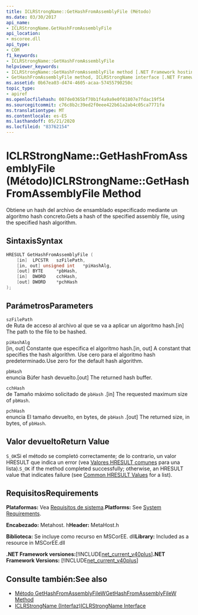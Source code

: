 ```yaml
---
title: ICLRStrongName::GetHashFromAssemblyFile (Método)
ms.date: 03/30/2017
api_name:
- ICLRStrongName.GetHashFromAssemblyFile
api_location:
- mscoree.dll
api_type:
- COM
f1_keywords:
- ICLRStrongName::GetHashFromAssemblyFile
helpviewer_keywords:
- ICLRStrongName::GetHashFromAssemblyFile method [.NET Framework hosting]
- GetHashFromAssemblyFile method, ICLRStrongName interface [.NET Framework hosting]
ms.assetid: 0b67ea03-d474-4605-acaa-57455790250c
topic_type:
- apiref
ms.openlocfilehash: 007de0365bf70b1f4a9a9e0f01807e7fdac19f54
ms.sourcegitcommit: c76c8b2c39ed2f0eee422b61a2ab4c05ca7771fa
ms.translationtype: MT
ms.contentlocale: es-ES
ms.lasthandoff: 05/21/2020
ms.locfileid: "83762154"
---
```

# <a name="iclrstrongnamegethashfromassemblyfile-method"></a><span data-ttu-id="36d0a-102">ICLRStrongName::GetHashFromAssemblyFile (Método)</span><span class="sxs-lookup"><span data-stu-id="36d0a-102">ICLRStrongName::GetHashFromAssemblyFile Method</span></span>
<span data-ttu-id="36d0a-103">Obtiene un hash del archivo de ensamblado especificado mediante un algoritmo hash concreto.</span><span class="sxs-lookup"><span data-stu-id="36d0a-103">Gets a hash of the specified assembly file, using the specified hash algorithm.</span></span>  
  
## <a name="syntax"></a><span data-ttu-id="36d0a-104">Sintaxis</span><span class="sxs-lookup"><span data-stu-id="36d0a-104">Syntax</span></span>  
  
```cpp  
HRESULT GetHashFromAssemblyFile (  
    [in]  LPCSTR   szFilePath,  
    [in, out] unsigned int   *piHashAlg,  
    [out] BYTE     *pbHash,  
    [in]  DWORD    cchHash,  
    [out] DWORD    *pchHash  
);  
```  
  
## <a name="parameters"></a><span data-ttu-id="36d0a-105">Parámetros</span><span class="sxs-lookup"><span data-stu-id="36d0a-105">Parameters</span></span>  
 `szFilePath`  
 <span data-ttu-id="36d0a-106">de Ruta de acceso al archivo al que se va a aplicar un algoritmo hash.</span><span class="sxs-lookup"><span data-stu-id="36d0a-106">[in] The path to the file to be hashed.</span></span>  
  
 `piHashAlg`  
 <span data-ttu-id="36d0a-107">[in, out] Constante que especifica el algoritmo hash.</span><span class="sxs-lookup"><span data-stu-id="36d0a-107">[in, out] A constant that specifies the hash algorithm.</span></span> <span data-ttu-id="36d0a-108">Use cero para el algoritmo hash predeterminado.</span><span class="sxs-lookup"><span data-stu-id="36d0a-108">Use zero for the default hash algorithm.</span></span>  
  
 `pbHash`  
 <span data-ttu-id="36d0a-109">enuncia Búfer hash devuelto.</span><span class="sxs-lookup"><span data-stu-id="36d0a-109">[out] The returned hash buffer.</span></span>  
  
 `cchHash`  
 <span data-ttu-id="36d0a-110">de Tamaño máximo solicitado de `pbHash` .</span><span class="sxs-lookup"><span data-stu-id="36d0a-110">[in] The requested maximum size of `pbHash`.</span></span>  
  
 `pchHash`  
 <span data-ttu-id="36d0a-111">enuncia El tamaño devuelto, en bytes, de `pbHash` .</span><span class="sxs-lookup"><span data-stu-id="36d0a-111">[out] The returned size, in bytes, of `pbHash`.</span></span>  
  
## <a name="return-value"></a><span data-ttu-id="36d0a-112">Valor devuelto</span><span class="sxs-lookup"><span data-stu-id="36d0a-112">Return Value</span></span>  
 <span data-ttu-id="36d0a-113">`S_OK`Si el método se completó correctamente; de lo contrario, un valor HRESULT que indica un error (vea [Valores HRESULT comunes](/windows/win32/seccrypto/common-hresult-values) para una lista).</span><span class="sxs-lookup"><span data-stu-id="36d0a-113">`S_OK` if the method completed successfully; otherwise, an HRESULT value that indicates failure (see [Common HRESULT Values](/windows/win32/seccrypto/common-hresult-values) for a list).</span></span>  
  
## <a name="requirements"></a><span data-ttu-id="36d0a-114">Requisitos</span><span class="sxs-lookup"><span data-stu-id="36d0a-114">Requirements</span></span>  
 <span data-ttu-id="36d0a-115">**Plataformas:** Vea [Requisitos de sistema](../../get-started/system-requirements.md).</span><span class="sxs-lookup"><span data-stu-id="36d0a-115">**Platforms:** See [System Requirements](../../get-started/system-requirements.md).</span></span>  
  
 <span data-ttu-id="36d0a-116">**Encabezado:** Metahost. h</span><span class="sxs-lookup"><span data-stu-id="36d0a-116">**Header:** MetaHost.h</span></span>  
  
 <span data-ttu-id="36d0a-117">**Biblioteca:** Se incluye como recurso en MSCorEE. dll</span><span class="sxs-lookup"><span data-stu-id="36d0a-117">**Library:** Included as a resource in MSCorEE.dll</span></span>  
  
 <span data-ttu-id="36d0a-118">**.NET Framework versiones:**[!INCLUDE[net_current_v40plus](../../../../includes/net-current-v40plus-md.md)]</span><span class="sxs-lookup"><span data-stu-id="36d0a-118">**.NET Framework Versions:** [!INCLUDE[net_current_v40plus](../../../../includes/net-current-v40plus-md.md)]</span></span>  
  
## <a name="see-also"></a><span data-ttu-id="36d0a-119">Consulte también:</span><span class="sxs-lookup"><span data-stu-id="36d0a-119">See also</span></span>

- [<span data-ttu-id="36d0a-120">Método GetHashFromAssemblyFileW</span><span class="sxs-lookup"><span data-stu-id="36d0a-120">GetHashFromAssemblyFileW Method</span></span>](iclrstrongname-gethashfromassemblyfilew-method.md)
- [<span data-ttu-id="36d0a-121">ICLRStrongName (Interfaz)</span><span class="sxs-lookup"><span data-stu-id="36d0a-121">ICLRStrongName Interface</span></span>](iclrstrongname-interface.md)
